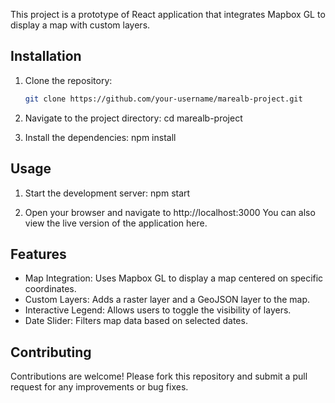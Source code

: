 This project is a prototype of React application that integrates Mapbox GL to display a map with custom layers.

## Installation

1. Clone the repository:
   ```bash
   git clone https://github.com/your-username/marealb-project.git
   
2. Navigate to the project directory:
cd marealb-project

3. Install the dependencies:
npm install

## Usage

1. Start the development server:
npm start

2. Open your browser and navigate to http://localhost:3000
You can also view the live version of the application here.

## Features

- Map Integration: Uses Mapbox GL to display a map centered on specific coordinates.
- Custom Layers: Adds a raster layer and a GeoJSON layer to the map.
- Interactive Legend: Allows users to toggle the visibility of layers.
- Date Slider: Filters map data based on selected dates.

## Contributing

Contributions are welcome! Please fork this repository and submit a pull request for any improvements or bug fixes.
